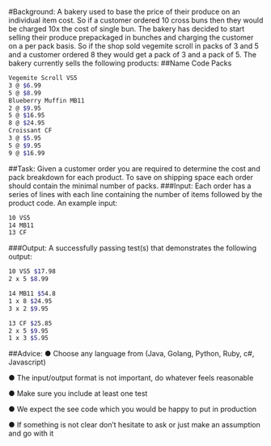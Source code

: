 #Background:
A bakery used to base the price of their produce on an individual item cost. So if a customer ordered
10 cross buns then they would be charged 10x the cost of single bun. The bakery has decided to start
selling their produce prepackaged in bunches and charging the customer on a per pack basis. So if the
shop sold vegemite scroll in packs of 3 and 5 and a customer ordered 8 they would get a pack of 3 and
a pack of 5. The bakery currently sells the following products:
##Name Code Packs
```sh
Vegemite Scroll VS5 
3 @ $6.99
5 @ $8.99
Blueberry Muffin MB11 
2 @ $9.95
5 @ $16.95
8 @ $24.95
Croissant CF 
3 @ $5.95
5 @ $9.95
9 @ $16.99
```
##Task:
Given a customer order you are required to determine the cost and pack breakdown for each product. To save on shipping space each order should contain the minimal number of packs.
###Input:
Each order has a series of lines with each line containing the number of items followed by the
product code. An example input:
```sh
10 VS5
14 MB11
13 CF
```
###Output:
A successfully passing test(s) that demonstrates the following output:
```sh
10 VS5 $17.98
2 x 5 $8.99

14 MB11 $54.8
1 x 8 $24.95
3 x 2 $9.95

13 CF $25.85
2 x 5 $9.95
1 x 3 $5.95
```
##Advice:
● Choose any language from (Java, Golang, Python, Ruby, c#, Javascript)

● The input/output format is not important, do whatever feels reasonable

● Make sure you include at least one test

● We expect the see code which you would be happy to put in production

● If something is not clear don’t hesitate to ask or just make an assumption and go with it